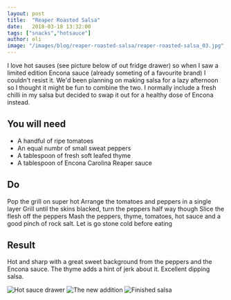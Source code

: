 ```yaml
---
layout: post
title:  "Reaper Roasted Salsa"
date:   2018-03-18 13:32:00
tags: ["snacks","hotsauce"] 
author: oli
image: "/images/blog/reaper-roasted-salsa/reaper-roasted-salsa_03.jpg"
---
```


I love hot sauses (see picture below of out fridge drawer) so when I saw a limited edition Encona sauce (already someting of a favourite brand) I couldn't resist it.  We'd been planning on making salsa for a lazy afternoon so I thought it might be fun to combine the two.  I normally include a fresh chilli in my salsa but decided to swap it out for a healthy dose of Encona instead.

## You will need

* A handful of ripe tomatoes
* An equal numbr of small sweat peppers
* A tablespoon of fresh soft leafed thyme
* A tablespoon of Encona Carolina Reaper sauce

## Do

Pop the grill on super hot
Arrange the tomatoes and peppers in a single layer
Grill until the skins blacked, turn the peppers half way though
Slice the flesh off the peppers
Mash the peppers, thyme, tomatoes, hot sauce and a good pinch of rock salt. 
Let is go stone cold before eating


## Result

Hot and sharp with a great sweet background from the peppers and the Encona sauce.  The thyme adds a hint of jerk about it.  Excellent dipping salsa.



![Hot sauce drawer](/images/blog/reaper-roasted-salsa/reaper-roasted-salsa_01.jpg)
![The new addition](/images/blog/reaper-roasted-salsa/reaper-roasted-salsa_02.jpg)
![Finished salsa](/images/blog/reaper-roasted-salsa/reaper-roasted-salsa_03.jpg)
